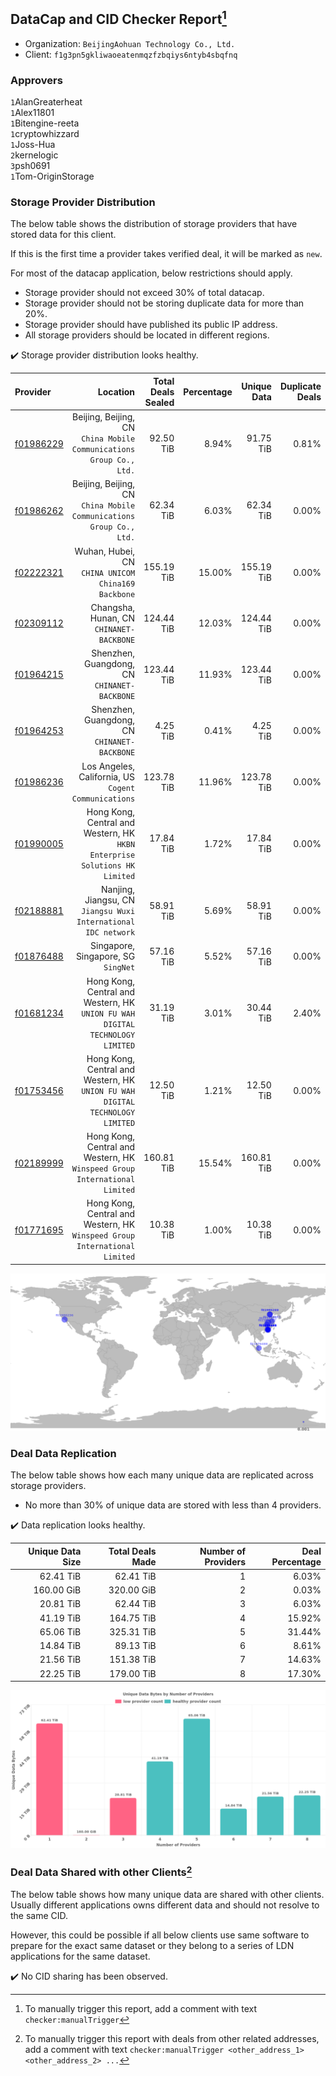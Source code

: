 ## DataCap and CID Checker Report[^1]
 - Organization: `BeijingAohuan Technology Co., Ltd.`
 - Client: `f1g3pn5gkliwaoeatenmqzfzbqiys6ntyb4sbqfnq`
### Approvers
`1`AlanGreaterheat<br/>`1`Alex11801<br/>`1`Bitengine-reeta<br/>`1`cryptowhizzard<br/>`1`Joss-Hua<br/>`2`kernelogic<br/>`3`psh0691<br/>`1`Tom-OriginStorage

### Storage Provider Distribution
The below table shows the distribution of storage providers that have stored data for this client.

If this is the first time a provider takes verified deal, it will be marked as `new`.

For most of the datacap application, below restrictions should apply.
 - Storage provider should not exceed 30% of total datacap.
 - Storage provider should not be storing duplicate data for more than 20%.
 - Storage provider should have published its public IP address.
 - All storage providers should be located in different regions.

✔️ Storage provider distribution looks healthy.

| Provider                                              |                                                                         Location | Total Deals Sealed | Percentage | Unique Data | Duplicate Deals |
| :---------------------------------------------------- | -------------------------------------------------------------------------------: | -----------------: | ---------: | ----------: | --------------: |
| [f01986229](https://filfox.info/en/address/f01986229) |           Beijing, Beijing, CN<br/>`China Mobile Communications Group Co., Ltd.` |          92.50 TiB |      8.94% |   91.75 TiB |           0.81% |
| [f01986262](https://filfox.info/en/address/f01986262) |           Beijing, Beijing, CN<br/>`China Mobile Communications Group Co., Ltd.` |          62.34 TiB |      6.03% |   62.34 TiB |           0.00% |
| [f02222321](https://filfox.info/en/address/f02222321) |                            Wuhan, Hubei, CN<br/>`CHINA UNICOM China169 Backbone` |         155.19 TiB |     15.00% |  155.19 TiB |           0.00% |
| [f02309112](https://filfox.info/en/address/f02309112) |                                      Changsha, Hunan, CN<br/>`CHINANET-BACKBONE` |         124.44 TiB |     12.03% |  124.44 TiB |           0.00% |
| [f01964215](https://filfox.info/en/address/f01964215) |                                  Shenzhen, Guangdong, CN<br/>`CHINANET-BACKBONE` |         123.44 TiB |     11.93% |  123.44 TiB |           0.00% |
| [f01964253](https://filfox.info/en/address/f01964253) |                                  Shenzhen, Guangdong, CN<br/>`CHINANET-BACKBONE` |           4.25 TiB |      0.41% |    4.25 TiB |           0.00% |
| [f01986236](https://filfox.info/en/address/f01986236) |                          Los Angeles, California, US<br/>`Cogent Communications` |         123.78 TiB |     11.96% |  123.78 TiB |           0.00% |
| [f01990005](https://filfox.info/en/address/f01990005) |    Hong Kong, Central and Western, HK<br/>`HKBN Enterprise Solutions HK Limited` |          17.84 TiB |      1.72% |   17.84 TiB |           0.00% |
| [f02188881](https://filfox.info/en/address/f02188881) |                Nanjing, Jiangsu, CN<br/>`Jiangsu Wuxi International IDC network` |          58.91 TiB |      5.69% |   58.91 TiB |           0.00% |
| [f01876488](https://filfox.info/en/address/f01876488) |                                           Singapore, Singapore, SG<br/>`SingNet` |          57.16 TiB |      5.52% |   57.16 TiB |           0.00% |
| [f01681234](https://filfox.info/en/address/f01681234) | Hong Kong, Central and Western, HK<br/>`UNION FU WAH DIGITAL TECHNOLOGY LIMITED` |          31.19 TiB |      3.01% |   30.44 TiB |           2.40% |
| [f01753456](https://filfox.info/en/address/f01753456) | Hong Kong, Central and Western, HK<br/>`UNION FU WAH DIGITAL TECHNOLOGY LIMITED` |          12.50 TiB |      1.21% |   12.50 TiB |           0.00% |
| [f02189999](https://filfox.info/en/address/f02189999) |    Hong Kong, Central and Western, HK<br/>`Winspeed Group International Limited` |         160.81 TiB |     15.54% |  160.81 TiB |           0.00% |
| [f01771695](https://filfox.info/en/address/f01771695) |    Hong Kong, Central and Western, HK<br/>`Winspeed Group International Limited` |          10.38 TiB |      1.00% |   10.38 TiB |           0.00% |

<img src="https://raw.githubusercontent.com/data-preservation-programs/filplus-checker-assets/main/filecoin-project/filecoin-plus-large-datasets/issues/940/1693554147456.png"/>

### Deal Data Replication
The below table shows how each many unique data are replicated across storage providers.

- No more than 30% of unique data are stored with less than 4 providers.

✔️ Data replication looks healthy.

| Unique Data Size | Total Deals Made | Number of Providers | Deal Percentage |
| ---------------: | ---------------: | ------------------: | --------------: |
|        62.41 TiB |        62.41 TiB |                   1 |           6.03% |
|       160.00 GiB |       320.00 GiB |                   2 |           0.03% |
|        20.81 TiB |        62.44 TiB |                   3 |           6.03% |
|        41.19 TiB |       164.75 TiB |                   4 |          15.92% |
|        65.06 TiB |       325.31 TiB |                   5 |          31.44% |
|        14.84 TiB |        89.13 TiB |                   6 |           8.61% |
|        21.56 TiB |       151.38 TiB |                   7 |          14.63% |
|        22.25 TiB |       179.00 TiB |                   8 |          17.30% |

<img src="https://raw.githubusercontent.com/data-preservation-programs/filplus-checker-assets/main/filecoin-project/filecoin-plus-large-datasets/issues/940/1693554150237.png"/>

### Deal Data Shared with other Clients[^3]
The below table shows how many unique data are shared with other clients.
Usually different applications owns different data and should not resolve to the same CID.

However, this could be possible if all below clients use same software to prepare for the exact same dataset or they belong to a series of LDN applications for the same dataset.

✔️ No CID sharing has been observed.

[^1]: To manually trigger this report, add a comment with text `checker:manualTrigger`

[^2]: Deals from those addresses are combined into this report as they are specified with `checker:manualTrigger`

[^3]: To manually trigger this report with deals from other related addresses, add a comment with text `checker:manualTrigger <other_address_1> <other_address_2> ...`

